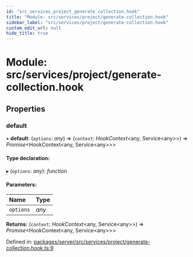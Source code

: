 ```yaml
---
id: "src_services_project_generate_collection_hook"
title: "Module: src/services/project/generate-collection.hook"
sidebar_label: "src/services/project/generate-collection.hook"
custom_edit_url: null
hide_title: true
---
```


# Module: src/services/project/generate-collection.hook

## Properties

### default

• **default**: (`options`: *any*) => (`context`: *HookContext*<any, Service<any\>\>) => *Promise*<HookContext<any, Service<any\>\>\>

#### Type declaration:

▸ (`options`: *any*): *function*

#### Parameters:

Name | Type |
:------ | :------ |
`options` | *any* |

**Returns:** (`context`: *HookContext*<any, Service<any\>\>) => *Promise*<HookContext<any, Service<any\>\>\>

Defined in: [packages/server/src/services/project/generate-collection.hook.ts:9](https://github.com/xr3ngine/xr3ngine/blob/7650c2bea/packages/server/src/services/project/generate-collection.hook.ts#L9)
